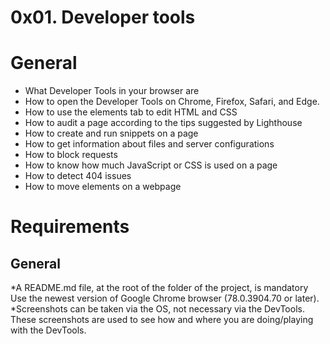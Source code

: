 # 0x01. Developer tools

# General
 - What Developer Tools in your browser are
 - How to open the Developer Tools on Chrome, Firefox, Safari, and Edge.
 - How to use the elements tab to edit HTML and CSS
 - How to audit a page according to the tips suggested by Lighthouse
 - How to create and run snippets on a page
 - How to get information about files and server configurations
 - How to block requests
 - How to know how much JavaScript or CSS is used on a page
 - How to detect 404 issues
 - How to move elements on a webpage

# Requirements
## General
*A README.md file, at the root of the folder of the project, is mandatory
Use the newest version of Google Chrome browser (78.0.3904.70 or later).
*Screenshots can be taken via the OS, not necessary via the DevTools. These screenshots are used to see how and where you are doing/playing with the DevTools.
